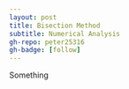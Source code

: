 ```yaml
---
layout: post
title: Bisection Method
subtitle: Numerical Analysis
gh-repo: peter25316
gh-badge: [follow]
---
```


Something